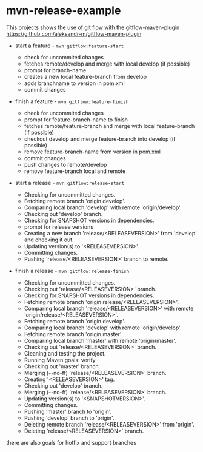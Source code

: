 # mvn-release-example

This projects shows the use of git flow with the gitflow-maven-plugin 
https://github.com/aleksandr-m/gitflow-maven-plugin

- start a feature - `mvn gitflow:feature-start`
    * check for uncommited changes
    * fetches remote/develop and merge with local develop (if possible)
    * prompt for branch-name
    * creates a new local feature-branch from develop
    * adds branchname to version in pom.xml
    * commit changes

- finish a feature - `mvn gitflow:feature-finish`
    * check for uncommited changes
    * prompt for feature-branch-name to finish
    * fetches remote/feature-branch and merge with local feature-branch (if possible)
    * checkout develop and merge feature-branch into develop (if possible)
    * remove feature-branch-name from version in pom.xml
    * commit changes
    * push changes to remote/develop
    * remove feature-branch local and remote

- start a release - `mvn gitflow:release-start`
    * Checking for uncommitted changes.
    * Fetching remote branch 'origin develop'.
    * Comparing local branch 'develop' with remote 'origin/develop'.
    * Checking out 'develop' branch.
    * Checking for SNAPSHOT versions in dependencies.
    * prompt for release versions
    * Creating a new branch 'release/&lt;RELEASEVERSION&gt;' from 'develop' and checking it out.
    * Updating version(s) to '&lt;RELEASEVERSION&gt;'.
    * Committing changes.
    * Pushing 'release/&lt;RELEASEVERSION&gt;' branch to remote.
- finish a release - `mvn gitflow:release-finish`
    *  Checking for uncommitted changes.
    *  Checking out 'release/&lt;RELEASEVERSION&gt;' branch.
    *  Checking for SNAPSHOT versions in dependencies.
    *  Fetching remote branch 'origin release/&lt;RELEASEVERSION&gt;'.
    *  Comparing local branch 'release/&lt;RELEASEVERSION&gt;' with remote 'origin/release/&lt;RELEASEVERSION&gt;'.
    *  Fetching remote branch 'origin develop'.
    *  Comparing local branch 'develop' with remote 'origin/develop'.
    *  Fetching remote branch 'origin master'.
    *  Comparing local branch 'master' with remote 'origin/master'.
    *  Checking out 'release/&lt;RELEASEVERSION&gt;' branch.
    *  Cleaning and testing the project.
    *  Running Maven goals: verify
    *  Checking out 'master' branch.
    *  Merging (--no-ff) 'release/&lt;RELEASEVERSION&gt;' branch.
    *  Creating '&lt;RELEASEVERSION&gt;' tag.
    *  Checking out 'develop' branch.
    *  Merging (--no-ff) 'release/&lt;RELEASEVERSION&gt;' branch.
    *  Updating version(s) to '&lt;SNAPSHOTVERSION&gt;'.
    *  Committing changes.
    *  Pushing 'master' branch to 'origin'.
    *  Pushing 'develop' branch to 'origin'.
    *  Deleting remote branch 'release/&lt;RELEASEVERSION&gt;' from 'origin'.
    *  Deleting 'release/&lt;RELEASEVERSION&gt;' branch.

there are also goals for hotfix and support branches
